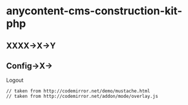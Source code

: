 anycontent-cms-construction-kit-php
===================================

XXXX->X->Y
-----
Config->X->
-----
Logout

    // taken from http://codemirror.net/demo/mustache.html
    // taken from http://codemirror.net/addon/mode/overlay.js